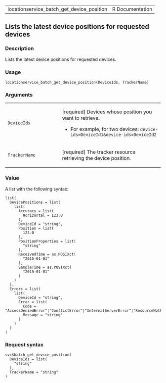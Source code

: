 <table style="width: 100%;">
<tbody>
<tr class="odd">
<td>locationservice_batch_get_device_position</td>
<td style="text-align: right;">R Documentation</td>
</tr>
</tbody>
</table>

## Lists the latest device positions for requested devices

### Description

Lists the latest device positions for requested devices.

### Usage

    locationservice_batch_get_device_position(DeviceIds, TrackerName)

### Arguments

<table>
<colgroup>
<col style="width: 35%" />
<col style="width: 65%" />
</colgroup>
<tbody>
<tr class="odd">
<td><code
id="locationservice_batch_get_device_position_:_DeviceIds">DeviceIds</code></td>
<td><p>[required] Devices whose position you want to retrieve.</p>
<ul>
<li><p>For example, for two devices:
<code>device-ids=DeviceId1&amp;device-ids=DeviceId2</code></p></li>
</ul></td>
</tr>
<tr class="even">
<td><code
id="locationservice_batch_get_device_position_:_TrackerName">TrackerName</code></td>
<td><p>[required] The tracker resource retrieving the device
position.</p></td>
</tr>
</tbody>
</table>

### Value

A list with the following syntax:

    list(
      DevicePositions = list(
        list(
          Accuracy = list(
            Horizontal = 123.0
          ),
          DeviceId = "string",
          Position = list(
            123.0
          ),
          PositionProperties = list(
            "string"
          ),
          ReceivedTime = as.POSIXct(
            "2015-01-01"
          ),
          SampleTime = as.POSIXct(
            "2015-01-01"
          )
        )
      ),
      Errors = list(
        list(
          DeviceId = "string",
          Error = list(
            Code = "AccessDeniedError"|"ConflictError"|"InternalServerError"|"ResourceNotFoundError"|"ThrottlingError"|"ValidationError",
            Message = "string"
          )
        )
      )
    )

### Request syntax

    svc$batch_get_device_position(
      DeviceIds = list(
        "string"
      ),
      TrackerName = "string"
    )
